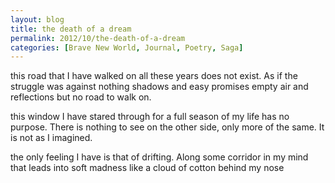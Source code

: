 ```yaml
---
layout: blog
title: the death of a dream 
permalink: 2012/10/the-death-of-a-dream
categories: [Brave New World, Journal, Poetry, Saga]
---
```


this road that I have walked on all these years
does not exist. As if
the struggle was against nothing
shadows and easy promises
empty air and reflections
but no road to walk on.

this window I have stared through
for a full season of my life
has no purpose. There is nothing to see
on the other side, only
more of the same. It is not 
as I imagined.

the only feeling I have
is that of drifting. Along
some corridor in my mind
that leads into soft madness
like a cloud of cotton
behind my nose
